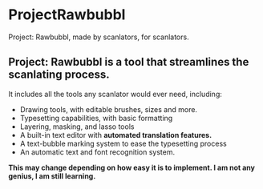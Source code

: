 # ProjectRawbubbl
Project: Rawbubbl, made by scanlators, for scanlators.

## Project: Rawbubbl is a tool that streamlines the scanlating process.
It includes all the tools any scanlator would ever need, including:
- Drawing tools, with editable brushes, sizes and more.
- Typesetting capabilities, with basic formatting
- Layering, masking, and lasso tools
- A built-in text editor with **automated translation features.**
- A text-bubble marking system to ease the typesetting process
- An automatic text and font recognition system.

**This may change depending on how easy it is to implement. I am not any genius, I am still learning.**
